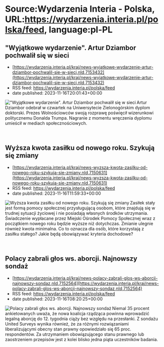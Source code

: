 # Source:Wydarzenia Interia - Polska, URL:https://wydarzenia.interia.pl/polska/feed, language:pl-PL

## "Wyjątkowe wydarzenie". Artur Dziambor pochwalił się w sieci
 - [https://wydarzenia.interia.pl/kraj/news-wyjatkowe-wydarzenie-artur-dziambor-pochwalil-sie-w-sieci,nId,7153432](https://wydarzenia.interia.pl/kraj/news-wyjatkowe-wydarzenie-artur-dziambor-pochwalil-sie-w-sieci,nId,7153432)
 - RSS feed: https://wydarzenia.interia.pl/polska/feed
 - date published: 2023-11-16T20:01:43+00:00

<p><a href="https://wydarzenia.interia.pl/kraj/news-wyjatkowe-wydarzenie-artur-dziambor-pochwalil-sie-w-sieci,nId,7153432"><img align="left" alt="&quot;Wyjątkowe wydarzenie&quot;. Artur Dziambor pochwalił się w sieci" src="https://i.iplsc.com/wyjatkowe-wydarzenie-artur-dziambor-pochwalil-sie-w-sieci/000I12A76TOYS1T1-C321.jpg" /></a>Artur Dziambor odebrał w czwartek na Uniwersytecie Zielonogórskim dyplom doktorski. Prezes Wolnościowców swoją rozprawę poświęcił wizerunkowi politycznemu Donalda Trumpa. Nagranie z momentu wręczenia dyplomu umieścił w mediach społecznościowych.</p><br clear="all" />

## Wyższa kwota zasiłku od nowego roku. Szykują się zmiany
 - [https://wydarzenia.interia.pl/kraj/news-wyzsza-kwota-zasilku-od-nowego-roku-szykuja-sie-zmiany,nId,7150631](https://wydarzenia.interia.pl/kraj/news-wyzsza-kwota-zasilku-od-nowego-roku-szykuja-sie-zmiany,nId,7150631)
 - RSS feed: https://wydarzenia.interia.pl/polska/feed
 - date published: 2023-11-16T11:59:33+00:00

<p><a href="https://wydarzenia.interia.pl/kraj/news-wyzsza-kwota-zasilku-od-nowego-roku-szykuja-sie-zmiany,nId,7150631"><img align="left" alt="Wyższa kwota zasiłku od nowego roku. Szykują się zmiany" src="https://i.iplsc.com/wyzsza-kwota-zasilku-od-nowego-roku-szykuja-sie-zmiany/000I0HWI06SJ9PU4-C321.jpg" /></a>Zasiłek stały jest formą pomocy społecznej przysługującą osobom, które znajdują się w trudnej sytuacji życiowej i nie posiadają własnych środków utrzymania. Świadczenie wypłacane przez Miejski Ośrodek Pomocy Społecznej wraz z początkiem nowego roku będzie wyższe niż dotychczas. Zmianie ulegnie również kwota minimalna. Co to oznacza dla osób, które korzystają z zasiłku stałego? Jakie będą obowiązywać kryteria dochodowe?</p><br clear="all" />

## Polacy zabrali głos ws. aborcji. Najnowszy sondaż
 - [https://wydarzenia.interia.pl/kraj/news-polacy-zabrali-glos-ws-aborcji-najnowszy-sondaz,nId,7152564](https://wydarzenia.interia.pl/kraj/news-polacy-zabrali-glos-ws-aborcji-najnowszy-sondaz,nId,7152564)
 - RSS feed: https://wydarzenia.interia.pl/polska/feed
 - date published: 2023-11-16T08:20:25+00:00

<p><a href="https://wydarzenia.interia.pl/kraj/news-polacy-zabrali-glos-ws-aborcji-najnowszy-sondaz,nId,7152564"><img align="left" alt="Polacy zabrali głos ws. aborcji. Najnowszy sondaż" src="https://i.iplsc.com/polacy-zabrali-glos-ws-aborcji-najnowszy-sondaz/000I0QAKQ4A74XFA-C321.jpg" /></a>Niemal 35 procent ankietowanych uważa, że nowa koalicja rządząca powinna wprowadzić legalną aborcję do 12. tygodnia ciąży bez względu na przesłanki. Z sondażu United Surveys wynika również, że za różnymi rozwiązaniami liberalizującymi obecny stan prawny opowiedziało się 65 proc. respondentów. Za utrzymaniem obowiązującego stanu prawnego lub zaostrzeniem przepisów jest z kolei blisko jedna piąta uczestników badania.</p><br clear="all" />

